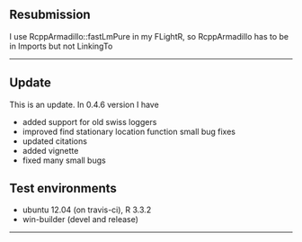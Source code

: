 ## Resubmission
  I use RcppArmadillo::fastLmPure in my FLightR, so RcppArmadillo has to be in Imports but not LinkingTo

---

## Update
This is an update. 
In 0.4.6 version I have 
* added support for old swiss loggers
* improved find stationary location function small bug fixes
* updated citations
* added vignette
* fixed many small bugs

## Test environments
* ubuntu 12.04 (on travis-ci), R 3.3.2
* win-builder (devel and release)
---